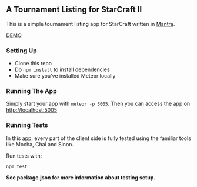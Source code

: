 ## A Tournament Listing for StarCraft II

This is a simple tournament listing app for StarCraft written in [Mantra](https://github.com/kadirahq/mantra).

[DEMO](http://tourneys.meteor.com)

### Setting Up

* Clone this repo
* Do `npm install` to install dependencies
* Make sure you've installed Meteor locally

### Running The App

Simply start your app with `meteor -p 5005`.
Then you can access the app on <http://localhost:5005>

### Running Tests

In this app, every part of the client side is fully tested using the familiar tools like Mocha, Chai and Sinon.

Run tests with:

```
npm test
```

**See package.json for more information about testing setup.**

